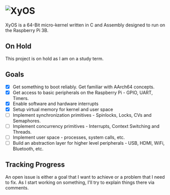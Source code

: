 # ![XyOS](https://user-images.githubusercontent.com/14666061/54874196-9f1a4480-4dbc-11e9-9285-a7f5f3401194.png)
XyOS is a 64-Bit micro-kernel written in C and Assembly designed to run on the Raspberry Pi 3B.

## On Hold
This project is on hold as I am on a study term.

## Goals
- [X] Get something to boot reliably. Get familiar with AArch64 concepts.
- [X] Get access to basic peripherals on the Raspberry Pi - GPIO, UART, Timers.
- [X] Enable software and hardware interrupts
- [X] Setup virtual memory for kernel and user space
- [ ] Implement synchronization primitives - Spinlocks, Locks, CVs and Semaphores.
- [ ] Implement concurrency primitives - Interrupts, Context Switching and Threads.
- [ ] Implement user space - processes, system calls, etc.
- [ ] Build an abstraction layer for higher level peripherals - USB, HDMI, WiFi, Bluetooth, etc.

## Tracking Progress
An open issue is either a goal that I want to achieve or a problem that I need to fix.
As I start working on something, I'll try to explain things there via comments.
